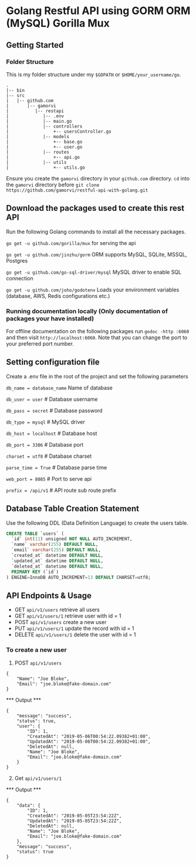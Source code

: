 # Golang Restful API using GORM ORM (MySQL) Gorilla Mux

## Getting Started

### Folder Structure
This is my folder structure under my `$GOPATH` or `$HOME/your_username/go`.
```
.
|-- bin
|-- src
|   |-- github.com
|       |-- gamorvi
|          |-- restapi
|             |-- .env
|             |-- main.go
|             |-- controllers
|                 +-- usersController.go
|             |-- models
|                 +-- base.go
|                 +-- user.go
|             |-- routes
|                 +-- api.go
|             |-- utils
|                 +-- utils.go
```
Ensure you create the `gamorvi` directory in your `github.com` directory. `cd` into the `gamorvi` directory before `git clone https://github.com/gamorvi/restful-api-with-golang.git`

## Download the packages used to create this rest API
Run the following Golang commands to install all the necessary packages.

`go get -u github.com/gorilla/mux` for serving the api

`go get -u github.com/jinzhu/gorm` ORM supports MySQL, SQLite, MSSQL, Postgres

`go get -u github.com/go-sql-driver/mysql` MySQL driver to enable SQL connection

`go get -u github.com/joho/godotenv` Loads your environment variables (database, AWS, Redis configurations etc.)

### Running documentation locally (Only documentation of packages your have installed)
For offline documentation on the following packages run `godoc -http :6060` and then visit `http://localhost:6060`. Note that you can change the port to your preferred port number.

## Setting configuration file
Create a .env file in the root of the project and set the following parameters

`db_name = database_name` Name of database

`db_user = user`  # Database username

`db_pass = secret` # Database password

`db_type = mysql`   # MySQL driver

`db_host = localhost` # Database host

`db_port = 3306`  # Database port

`charset = utf8` # Database charset

`parse_time = True` # Database parse time

`web_port = 8085`   # Port to serve api

`prefix = /api/v1`  # API route sub route prefix

## Database Table Creation Statement
Use the following DDL (Data Definition Language) to create the users table.

``` SQL
CREATE TABLE `users` (
  `id` int(11) unsigned NOT NULL AUTO_INCREMENT,
  `name` varchar(255) DEFAULT NULL,
  `email` varchar(255) DEFAULT NULL,
  `created_at` datetime DEFAULT NULL,
  `updated_at` datetime DEFAULT NULL,
  `deleted_at` datetime DEFAULT NULL,
  PRIMARY KEY (`id`)
) ENGINE=InnoDB AUTO_INCREMENT=13 DEFAULT CHARSET=utf8;
```

## API Endpoints & Usage

* GET `api/v1/users` retrieve all users
* GET `api/v1/users/1` retrieve user with id = 1
* POST `api/v1/users` create a new user
* PUT `api/v1/users/1` update the record with id = 1
* DELETE `api/v1/users/1` delete the user with id = 1

### To create a new user

1. POST `api/v1/users`

```
{
	"Name": "Joe Bloke",
	"Email": "joe.bloke@fake-domain.com"
}
```

*** Output ***

```
{
    "message": "success",
    "status": true,
    "user": {
        "ID": 1,
        "CreatedAt": "2019-05-06T00:54:22.09382+01:00",
        "UpdatedAt": "2019-05-06T00:54:22.09382+01:00",
        "DeletedAt": null,
        "Name": "Joe Bloke",
        "Email": "joe.bloke@fake-domain.com"
    }
}
```

2. Get `api/v1/users/1`

*** Output ***

```
{
    "data": {
        "ID": 1,
        "CreatedAt": "2019-05-05T23:54:22Z",
        "UpdatedAt": "2019-05-05T23:54:22Z",
        "DeletedAt": null,
        "Name": "Joe Bloke",
        "Email": "joe.bloke@fake-domain.com"
    },
    "message": "success",
    "status": true
}
```
